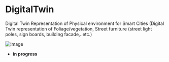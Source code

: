 # DigitalTwin
Digital Twin Representation of Physical environment for Smart Cities (Digital Twin representation of Foliage/vegetation, Street furniture (street light poles, sign boards, building facade,..etc.)


![image](https://github.com/hshaikusa/DigitalTwin/assets/22892952/d62ca2c6-c539-4f2e-82d0-3c57b9a0189b)

* **in progress**
